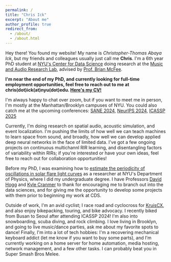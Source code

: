 ```yaml
---
permalink: /
title: "Chris Ick"
excerpt: "About me"
author_profile: true
redirect_from: 
  - /about/
  - /about.html
---
```


Hey there! You found my website! My name is *Christopher-Thomas Abaya Ick*, but my friends and colleagues usually just call me **Chris**. I'm a 6th year PhD student at [NYU's Center for Data Science](https://cds.nyu.edu/) doing research at the [Music and Audio Research Lab](https://steinhardt.nyu.edu/marl), advised by [Prof. Brian McFee](https://brianmcfee.net/).

**I'm near the end of my PhD, and currently looking for full-time employment opportunities, feel free to reach out to me at chris(dot)ick(at)nyu(dot)edu. [Here's my CV!](../files/Ick_CV.pdf)**

I'm always happy to chat over zoom, but if you want to meet me in person, I'm mostly at the Manhattan/Brooklyn campuses of NYU. You could also catch me at the upcoming conferences: [SANE 2024](https://www.saneworkshop.org/sane2024/), [NeurIPS 2024](https://neurips.cc/), [ICASSP 2025](https://2025.ieeeicassp.org/)

Currently, I'm doing research on spatial audio, acoustic simulation, and event localization. I'm pushing the limits of how well we can teach machines to learn space from sound, and broadly, how well we can develop applied deep neural networks in the face of limited data. I've got a few ongoing projects on continuous multichannl RIR learning, and disentangling factors of variability within RIRs; if you're interested or have your own ideas, feel free to reach out for collaboration opportunities!

Before my PhD, I was examining how to [estimate the periodicity of oscillations in solar flare light curves](https://scholar.google.com/citations?view_op=view_citation&hl=en&user=ykLTvcYAAAAJ&citation_for_view=ykLTvcYAAAAJ:d1gkVwhDpl0C) as a researcher at NYU's Department of Physics, where I did my undergraduate degree. I have Professors [David Hogg](https://cosmo.nyu.edu/hogg/) and [Kyle Cranmer](https://theoryandpractice.org/) to thank for encouraging me to branch out into the data sciences, and for giving me the opportunity to develop some projects with them prior to beginning my work at CDS.

Outside of work, I'm an avid cyclist; I race road and cyclocross for [KruisCX](https://www.kruiscx.com/), and also enjoy bikepacking, touring, and bike advocacy. I recently biked from Busan to Seoul after attending ICASSP 2024! I'm also into snowboarding, scuba diving, and rock climbing. I love living in Brooklyn, and going to live music/dance parties, ask me about my favorite spots to dance! Finally, I'm into a lot of tech hobbies: I'm a recovering mechanical keyboard addict (let me know if you want to buy some parts), and I'm currently working on a home server for home automation, media hosting, network management, and a few other tasks. I can probably beat you in Super Smash Bros Melee.